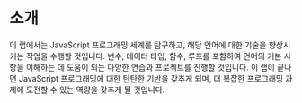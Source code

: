 # 소개

이 랩에서는 JavaScript 프로그래밍 세계를 탐구하고, 해당 언어에 대한 기술을 향상시키는 작업을 수행할 것입니다. 변수, 데이터 타입, 함수, 루프를 포함하여 언어의 기본 사항을 이해하는 데 도움이 되는 다양한 연습과 프로젝트를 진행할 것입니다. 이 랩이 끝나면 JavaScript 프로그래밍에 대한 탄탄한 기반을 갖추게 되며, 더 복잡한 프로그래밍 과제에 도전할 수 있는 역량을 갖추게 될 것입니다.
